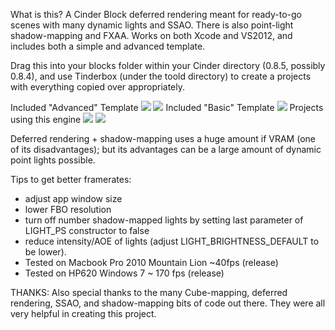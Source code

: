 What is this?
A Cinder Block deferred rendering meant for ready-to-go scenes with many dynamic lights and SSAO. There is also point-light shadow-mapping and FXAA. Works on both Xcode and VS2012, and includes both a simple and advanced template.

Drag this into your blocks folder within your Cinder directory (0.8.5, possibly 0.8.4), and use Tinderbox (under the toold directory) to create a projects with everything copied over appropriately.

Included "Advanced" Template
<img src="http://farm9.staticflickr.com/8363/8402994769_16588ca60f_c.jpg" />
<img src="http://farm9.staticflickr.com/8216/8406568340_3099ee04f3_c.jpg" />
Included "Basic" Template
<img src="http://farm8.staticflickr.com/7451/12713642585_8704c8131a_c.jpg" />
Projects using this engine
<img src="http://farm8.staticflickr.com/7319/12713862853_c2741b2c63_c.jpg" />
<img src="http://farm8.staticflickr.com/7312/12617617555_267da67848_c.jpg" />

Deferred rendering + shadow-mapping uses a huge amount if VRAM (one of its disadvantages); but its advantages can be a large amount of dynamic point lights possible.

Tips to get better framerates:
- adjust app window size
- lower FBO resolution
- turn off number shadow-mapped lights by setting last parameter of LIGHT_PS constructor to false
- reduce intensity/AOE of lights (adjust LIGHT_BRIGHTNESS_DEFAULT to be lower).
- Tested on Macbook Pro 2010 Mountain Lion ~40fps (release)
- Tested on HP620 Windows 7  ~ 170 fps (release)

THANKS: Also special thanks to the many Cube-mapping, deferred rendering, SSAO, and shadow-mapping bits of code out there. They were all very helpful in creating this project.
